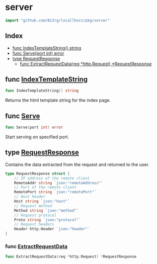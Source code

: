 # server

```go
import "github.com/B13rg/locallhost/pkg/server"
```

## Index

- [func IndexTemplateString\(\) string](<#IndexTemplateString>)
- [func Serve\(port int\) error](<#Serve>)
- [type RequestResponse](<#RequestResponse>)
  - [func ExtractRequestData\(req \*http.Request\) \*RequestResponse](<#ExtractRequestData>)


<a name="IndexTemplateString"></a>
## func [IndexTemplateString](<https://github.com:B13rg/locallhost/blob/main/pkg/server/index-tmpl.go#L24>)

```go
func IndexTemplateString() string
```

Returns the html template string for the index page.

<a name="Serve"></a>
## func [Serve](<https://github.com:B13rg/locallhost/blob/main/pkg/server/server.go#L74>)

```go
func Serve(port int) error
```

Start serving on specified port.

<a name="RequestResponse"></a>
## type [RequestResponse](<https://github.com:B13rg/locallhost/blob/main/pkg/server/index-tmpl.go#L6-L19>)

Contains the data extracted from the request and returned to the user.

```go
type RequestResponse struct {
    // IP address of the remote client
    RemoteAddr string `json:"remoteAddress"`
    // Port of the remote client
    RemotePort string `json:"remotePort"`
    // Host header
    Host string `json:"host"`
    // Request method
    Method string `json:"method"`
    // Request protocol
    Proto string `json:"protocol"`
    // Request headers
    Header http.Header `json:"header"`
}
```

<a name="ExtractRequestData"></a>
### func [ExtractRequestData](<https://github.com:B13rg/locallhost/blob/main/pkg/server/server.go#L46>)

```go
func ExtractRequestData(req *http.Request) *RequestResponse
```


